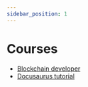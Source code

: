 ```yaml
---
sidebar_position: 1
---
```


# Courses

- [Blockchain developer](/docs/developer/)
- [Docusaurus tutorial](/docs/tutorial/)
